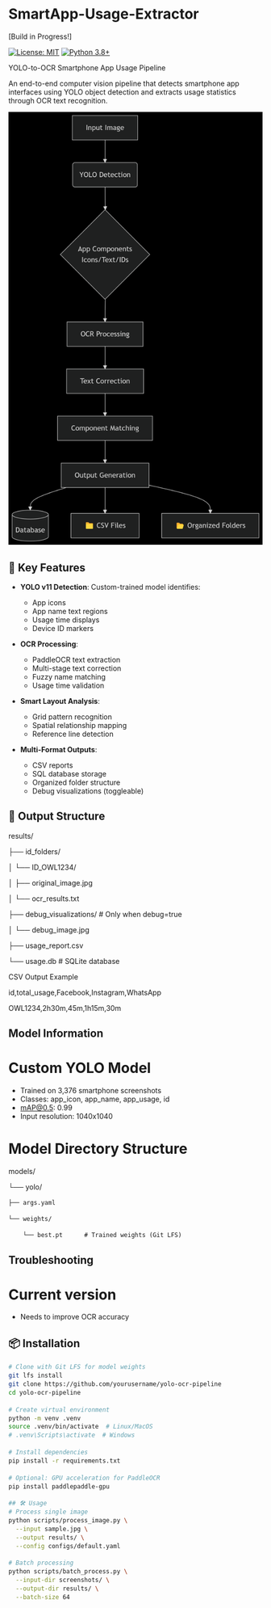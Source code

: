 # SmartApp-Usage-Extractor

[Build in Progress!]

[![License: MIT](https://img.shields.io/badge/License-MIT-yellow.svg)](https://opensource.org/licenses/MIT)
[![Python 3.8+](https://img.shields.io/badge/python-3.8+-blue.svg)](https://www.python.org/downloads/)

YOLO-to-OCR Smartphone App Usage Pipeline

An end-to-end computer vision pipeline that detects smartphone app interfaces using YOLO object detection and extracts usage statistics through OCR text recognition.

![Pipeline Visualization](docs/pipeline_diagram.png)

## 🚀 Key Features

- **YOLO v11 Detection**: Custom-trained model identifies:
  - App icons
  - App name text regions
  - Usage time displays
  - Device ID markers
  
- **OCR Processing**:
  - PaddleOCR text extraction
  - Multi-stage text correction
  - Fuzzy name matching
  - Usage time validation

- **Smart Layout Analysis**:
  - Grid pattern recognition
  - Spatial relationship mapping
  - Reference line detection

- **Multi-Format Outputs**:
  - CSV reports
  - SQL database storage
  - Organized folder structure
  - Debug visualizations (toggleable)

## 📂 Output Structure
results/

├── id_folders/

│   └── ID_OWL1234/

│       ├── original_image.jpg

│       └── ocr_results.txt

├── debug_visualizations/  # Only when debug=true

│   └── debug_image.jpg

├── usage_report.csv

└── usage.db               # SQLite database


CSV Output Example

id,total_usage,Facebook,Instagram,WhatsApp

OWL1234,2h30m,45m,1h15m,30m

## Model Information
# Custom YOLO Model

- Trained on 3,376 smartphone screenshots
- Classes: app_icon, app_name, app_usage, id
- mAP@0.5: 0.99
- Input resolution: 1040x1040
  
# Model Directory Structure
models/

└── yolo/

    ├── args.yaml
    
    └── weights/
    
        └── best.pt      # Trained weights (Git LFS)

## Troubleshooting
# Current version
- Needs to improve OCR accuracy

## 📦 Installation

```bash
# Clone with Git LFS for model weights
git lfs install
git clone https://github.com/yourusername/yolo-ocr-pipeline
cd yolo-ocr-pipeline

# Create virtual environment
python -m venv .venv
source .venv/bin/activate  # Linux/MacOS
# .venv\Scripts\activate  # Windows

# Install dependencies
pip install -r requirements.txt

# Optional: GPU acceleration for PaddleOCR
pip install paddlepaddle-gpu

## 🛠️ Usage
# Process single image
python scripts/process_image.py \
  --input sample.jpg \
  --output results/ \
  --config configs/default.yaml

# Batch processing
python scripts/batch_process.py \
  --input-dir screenshots/ \
  --output-dir results/ \
  --batch-size 64
